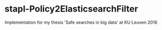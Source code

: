 # stapl-Policy2ElasticsearchFilter

Implementation for my thesis 'Safe searches in big data' at KU Leuven
2016
